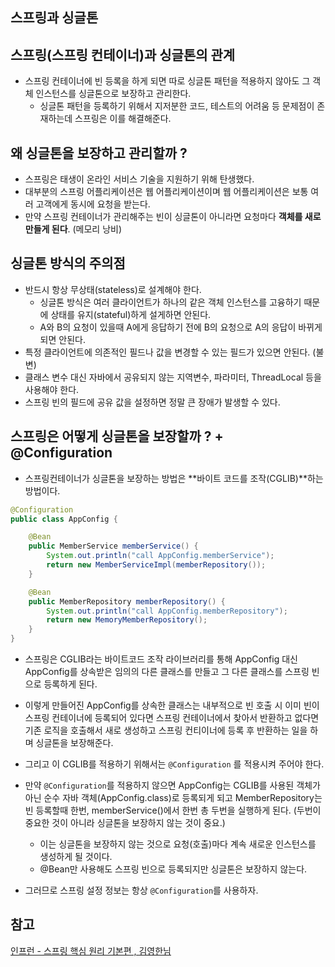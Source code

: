 ## 스프링과 싱글톤

## 스프링(스프링 컨테이너)과 싱글톤의 관계
- 스프링 컨테이너에 빈 등록을 하게 되면 따로 싱글톤 패턴을 적용하지 않아도 그 객체 인스턴스를 싱글톤으로 보장하고 관리한다.
    - 싱글톤 패턴을 등록하기 위해서 지저분한 코드, 테스트의 어려움 등 문제점이 존재하는데 스프링은 이를 해결해준다.
    
## 왜 싱글톤을 보장하고 관리할까 ?
- 스프링은 태생이 온라인 서비스 기술을 지원하기 위해 탄생했다.
- 대부분의 스프링 어플리케이션은 웹 어플리케이션이며 웹 어플리케이션은 보통 여러 고객에게 동시에 요청을 받는다.
- 만약 스프링 컨테이너가 관리해주는 빈이 싱글톤이 아니라면 요청마다 **객체를 새로 만들게 된다**. (메모리 낭비)

## 싱글톤 방식의 주의점
- 반드시 항상 무상태(stateless)로 설계해야 한다.
    - 싱글톤 방식은 여러 클라이언트가 하나의 같은 객체 인스턴스를 고융하기 때문에 상태를 유지(stateful)하게 설게하면 안된다.
    - A와 B의 요청이 있을때 A에게 응답하기 전에 B의 요청으로 A의 응답이 바뀌게되면 안된다.
- 특정 클라이언트에 의존적인 필드나 값을 변경할 수 있는 필드가 있으면 안된다. (불변)
- 클래스 변수 대신 자바에서 공유되지 않는 지역변수, 파라미터, ThreadLocal 등을 사용해야 한다.
- 스프링 빈의 필드에 공유 값을 설정하면 정말 큰 장애가 발생할 수 있다.

## 스프링은 어떻게 싱글톤을 보장할까 ? + @Configuration
- 스프링컨테이너가 싱글톤을 보장하는 방법은 **바이트 코드를 조작(CGLIB)**하는 방법이다. 
```java
@Configuration
public class AppConfig {

    @Bean
    public MemberService memberService() {
        System.out.println("call AppConfig.memberService");
        return new MemberServiceImpl(memberRepository());
    }

    @Bean
    public MemberRepository memberRepository() {
        System.out.println("call AppConfig.memberRepository");
        return new MemoryMemberRepository();
    }
} 
```
- 스프링은 CGLIB라는 바이트코드 조작 라이브러리를 통해 AppConfig 대신 
AppConfig를 상속받은 임의의 다른 클래스를 만들고 그 다른 클래스를 스프링 빈으로 등록하게 된다.
 
- 이렇게 만들어진 AppConfig를 상속한 클래스는 내부적으로 빈 호출 시 이미 빈이 스프링 컨테이너에 등록되어 있다면 
스프링 컨테이너에서 찾아서 반환하고 없다면 기존 로직을 호출해서 새로 생성하고 스프링 컨티이너에 등록 후 반환하는 일을 하며 싱글톤을 보장해준다.

- 그리고 이 CGLIB를 적용하기 위해서는 `@Configuration` 를 적용시켜 주어야 한다. 

- 만약 `@Configuration`를 적용하지 않으면 AppConfig는 CGLIB를 사용된 객체가 아닌 순수 자바 객체(AppConfig.class)로 등록되게 되고 
MemberRepository는 빈 등록할때 한번, memberService()에서 한번 총 두번을 실행하게 된다. (두번이 중요한 것이 아니라 싱글톤을 보장하지 않는 것이 중요.)
    - 이는 싱글톤을 보장하지 않는 것으로 요청(호출)마다 계속 새로운 인스턴스를 생성하게 될 것이다.
    - @Bean만 사용해도 스프링 빈으로 등록되지만 싱글톤은 보장하지 않는다.
    
- 그러므로 스프링 설정 정보는 항상 `@Configuration`를 사용하자.

## 참고
[인프런 - 스프링 핵심 원리 기본편 , 김영한님](https://www.inflearn.com/course/%EC%8A%A4%ED%94%84%EB%A7%81-%ED%95%B5%EC%8B%AC-%EC%9B%90%EB%A6%AC-%EA%B8%B0%EB%B3%B8%ED%8E%B8/dashboard)
